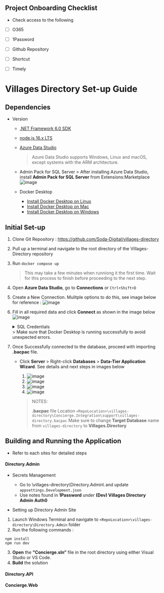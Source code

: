 ## Project Onboarding Checklist 
  * Check access to the following 
- [ ] O365
- [ ] 1Password
- [ ] Github Repository
- [ ] Shortcut
- [ ] Timely


# Villages Directory Set-up Guide

## Dependencies
	
* Version
	
	- [.NET Framework 6.0 SDK](https://dotnet.microsoft.com/en-us/download/dotnet/thank-you/sdk-6.0.300-windows-x64-installer)
	- [node.js 16.x LTS](https://nodejs.dev/download)
	- [Azure Data Studio](https://docs.microsoft.com/en-us/sql/azure-data-studio/download-azure-data-studio?view=sql-server-ver16)
	   > Azure Data Studio supports Windows, Linux and macOS, except systems with the ARM architecture.
	- Admin Pack for SQL Server
     		 > After installing Azure Data Studio, install **Admin Pack for SQL Server** from Extensions:Marketplace
     		  ![image](https://user-images.githubusercontent.com/100733950/170428089-dd23b861-0753-4732-a87c-c1b5430e763f.png)

	- Docker Desktop
      - [Install Docker Desktop on Linux](https://docs.docker.com/desktop/linux/install/)
      - [Install Docker Desktop on Mac](https://docs.docker.com/desktop/mac/install/)
      - [Install Docker Desktop on Windows](https://docs.docker.com/desktop/windows/install/)

  
## Initial Set-up

1.  Clone Git Repository : https://github.com/Soda-Digital/villages-directory
2.  Pull up a terminal and navigate to the root directory of the Villages-Directory repository
3.  Run `docker compose up` 
    > This may take a few minutes when runniong it the first time. Wait for this process to finish before proceeding to the next step.
4.  Open **Azure Data Studio**, go to **Connections** or `Ctrl+Shift+D`
5.  Create a New Connection. Mulitple options to do this, see image below for reference :
	 ![image](https://user-images.githubusercontent.com/100733950/170425995-65ab7eb2-5187-4ed6-808f-5366a182eb8b.png)
6. Fill in all required data and click **Connect** as shown in the image below 
	![image](https://user-images.githubusercontent.com/100733950/170431935-6bbf9573-e3cd-4e8a-8f78-585732105f76.png)

	<details><summary> SQL Credentials </summary>
 	 <p> 
	  
  	 	Username : sa
  		Password : yourStrong(!)Password
    
 	 </p>
	</details>
	> Make sure that Docker Desktop is running successfully to avoid unexpected errors.
7. Once Successfully connected to the database, proceed with importing **.bacpac** file.
	- Click **Server** > Right-click **Databases** > **Data-Tier Application Wizard**. See details and next steps in images below
		1. ![image](https://user-images.githubusercontent.com/100733950/170432784-44691578-c1fd-40bc-acf3-bd425155e72b.png)
		2. ![image](https://user-images.githubusercontent.com/100733950/170433184-e0c1f6dc-6b33-475f-8c13-136503361467.png)
		3. ![image](https://user-images.githubusercontent.com/100733950/170433219-23d5722c-5b3c-48ea-a5b3-49fab15d4c5c.png)
		4. ![image](https://user-images.githubusercontent.com/100733950/170433241-f5ea6557-cd20-4c10-9cc2-2d4dcbafc907.png)

		> NOTES:
		> 
		> **.bacpac** file Location `<RepoLocation>\villages-directory\Concierge.Integration\support\villages-directory.bacpac`
		> Make sure to change **Target Database** name from `villages-directory` to **Villages.Directory** 

## Building and Running the Application
- Refer to each sites for detailed steps 

#### Directory.Admin

- Secrets Management
	- Go to <RepoLocation>\villages-directory\Directory.Admin\ and update `appsettings.Development.json`
	- Use notes found in **1Password** under **(Dev) Villages Directory Admin Auth0**
	
- Setting up Directory Admin Site
	
1. Launch Windows Terminal and navigate to `<RepoLocation>\villages-directory\Directory.Admin` folder
2. Run the following commands :
  ```
 npm install
 npm run dev
  ```
3. **Open** the **"Concierge.sln”** file in the root directory using either Visual Studio or VS Code.
4. **Build** the solution

	
#### Directory.API
#### Concierge.Web
